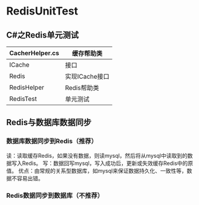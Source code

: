 # RedisUnitTest
## C#之Redis单元测试

| CacherHelper.cs | 缓存帮助类     |
| --------------- | -------------- |
| ICache          | 接口           |
| Redis           | 实现ICache接口 |
| RedisHelper     | Redis帮助类    |
| RedisTest       | 单元测试       |

## Redis与数据库数据同步
### 数据库数据同步到Redis（推荐）
读：读取缓存Redis，如果没有数据，则读mysql，然后将从mysql中读取到的数据写入Redis。
写：数据回写mysql，写入成功后，更新或失效缓存Redis中的原值。
优点：由常规的关系型数据库，如mysql来保证数据持久化、一致性等，数据不容易出错。
### Redis数据同步到数据库（不推荐）